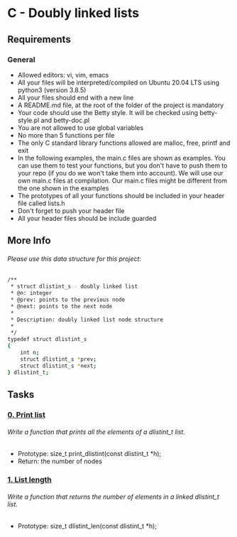 # C - Doubly linked lists

## Requirements
### General
- Allowed editors: vi, vim, emacs
- All your files will be interpreted/compiled on Ubuntu 20.04 LTS using python3 (version 3.8.5)
- All your files should end with a new line
- A README.md file, at the root of the folder of the project is mandatory
- Your code should use the Betty style. It will be checked using betty-style.pl and betty-doc.pl
- You are not allowed to use global variables
- No more than 5 functions per file
- The only C standard library functions allowed are malloc, free, printf and exit
- In the following examples, the main.c files are shown as examples. 
  You can use them to test your functions, but you don't have to push them to your repo 
  (if you do we won't take them into account). We will use our own main.c files at compilation. 
  Our main.c files might be different from the one shown in the examples
- The prototypes of all your functions should be included in your header file called lists.h
- Don't forget to push your header file
- All your header files should be include guarded

## More Info
###### Please use this data structure for this project:

```bash
/**
 * struct dlistint_s - doubly linked list
 * @n: integer
 * @prev: points to the previous node
 * @next: points to the next node
 *
 * Description: doubly linked list node structure
 * 
 */
typedef struct dlistint_s
{
    int n;
    struct dlistint_s *prev;
    struct dlistint_s *next;
} dlistint_t;
```

## Tasks

### [0. Print list](https://github.com/WennieL/holbertonschool-low_level_programming/blob/main/doubly_linked_lists/0-print_dlistint.c)
###### Write a function that prints all the elements of a dlistint_t list.

- Prototype: size_t print_dlistint(const dlistint_t *h);
- Return: the number of nodes

### [1. List length](https://github.com/WennieL/holbertonschool-low_level_programming/blob/main/doubly_linked_lists/1-dlistint_len.c)
###### Write a function that returns the number of elements in a linked dlistint_t list.

- Prototype: size_t dlistint_len(const dlistint_t *h);
